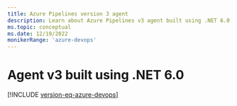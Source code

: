 ```yaml
---
title: Azure Pipelines version 3 agent
description: Learn about Azure Pipelines v3 agent built using .NET 6.0.
ms.topic: conceptual
ms.date: 12/19/2022
monikerRange: 'azure-devops'
---
```


# Agent v3 built using .NET 6.0

[!INCLUDE [version-eq-azure-devops](../../includes/version-eq-azure-devops.md)]

